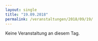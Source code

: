 ```yaml
---
layout: single
title: "19.09.2018"
permalink: /veranstaltungen/2018/09/19/
---
```


Keine Veranstaltung an diesem Tag.
